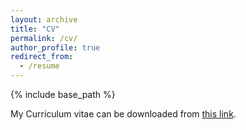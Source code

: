 ```yaml
---
layout: archive
title: "CV"
permalink: /cv/
author_profile: true
redirect_from:
  - /resume
---
```


{% include base_path %}

My Curriculum vitae can be downloaded from [this link](https://github.com/Yasinfa/yasinfa.github.io/tree/main/files/CV_Yasin.pdf).
